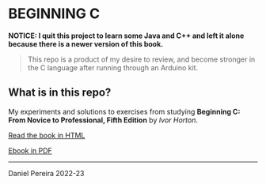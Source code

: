 # BEGINNING C

**NOTICE: I quit this project to learn some Java and C++ and left it alone because there is a newer version of this book.**

> This repo is a product of my desire to review, and become stronger in the C language after running through an Arduino kit.

## What is in this repo?

My experiments and solutions to exercises from studying **Beginning C: From Novice to Professional, Fifth Edition** by *Ivor Horton*.

[Read the book in HTML](<https://link.springer.com/book/10.1007/978-1-4302-4882-8?>)

[Ebook in PDF](<http://www.mosaic-industries.com/embedded-systems/_media/c-ide-software-development/learning-c-programming-language/beginning-c-5th-edition-ivor-horton.pdf>)

---

Daniel Pereira 2022-23
